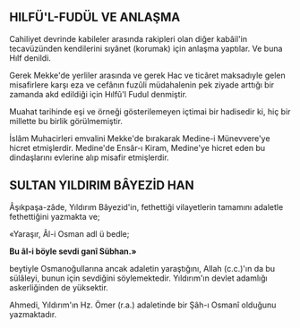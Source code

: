 ## HILFÜ'L-FUDÜL VE ANLAŞMA

Cahiliyet devrinde kabileler arasında rakip­leri olan diğer kabâil'in tecavüzünden kendileri­ni sıyânet (korumak) için anlaşma yaptılar. Ve buna Hılf denildi.

Gerek Mekke'de yerliler arasında ve gerek Hac ve ticâret maksadıyle gelen misafirlere karşı eza ve cefânın fuzûli müdahalenin pek ziyade arttığı bir zamanda akd edildiği için Hılfû'l Fudul denmiştir.

Muahat tarihinde eşi ve örneği gösterilemeyen içtimai bir hadisedir ki, hiç bir millette bu birlik görülmemiştir.

İslâm Muhacirleri emvalini Mekke'de bı­rakarak Medine-i Münevvere'ye hicret etmişler­dir. Medine'de Ensâr-ı Kiram, Medine'ye hicret eden bu dindaşlarını evlerine alıp misafir etmiş­lerdir.

## SULTAN YILDIRIM BÂYEZİD HAN

Âşıkpaşa-zâde, Yıldırım Bâyezid'in, fethettiği vilayetlerin tamamını adaletle fethettiğini yazmakta ve;

«Yaraşır, Âl-i Osman adl ü bedle;

**Bu âl-i böyle sevdi ganî Sübhan.»**

beytiyle Osmanoğullarına ancak adaletin yaraştı­ğını, Allah (c.c.)'ın da bu sülâleyi, bunun için sevdiğini söylemektedir. Yıldırım'ın devlet adam­lığı askerliğinden de yüksektir.

Ahmedi, Yıldırım'ın Hz. Ömer (r.a.) adaletin­de bir Şâh-ı Osmanî olduğunu yazmaktadır.
